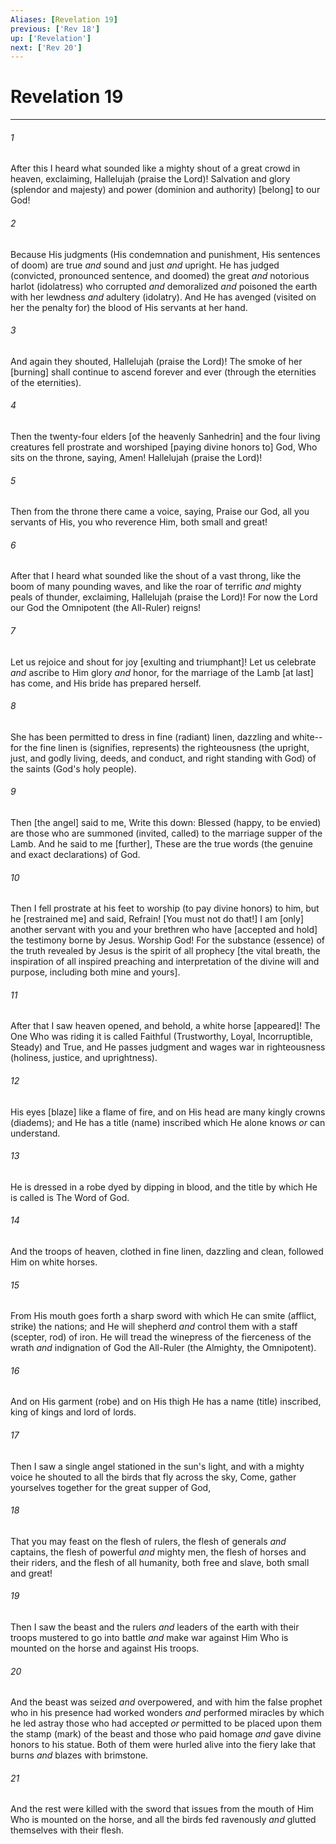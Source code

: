 ```yaml
---
Aliases: [Revelation 19]
previous: ['Rev 18']
up: ['Revelation']
next: ['Rev 20']
---
```

# Revelation 19

***














###### 1 






After this I heard what sounded like a mighty shout of a great crowd in heaven, exclaiming, Hallelujah (praise the Lord)! Salvation and glory (splendor and majesty) and power (dominion and authority) [belong] to our God! 













###### 2 






Because His judgments (His condemnation and punishment, His sentences of doom) are true _and_ sound and just _and_ upright. He has judged (convicted, pronounced sentence, and doomed) the great _and_ notorious harlot (idolatress) who corrupted _and_ demoralized _and_ poisoned the earth with her lewdness _and_ adultery (idolatry). And He has avenged (visited on her the penalty for) the blood of His servants at her hand. 













###### 3 






And again they shouted, Hallelujah (praise the Lord)! The smoke of her [burning] shall continue to ascend forever and ever (through the eternities of the eternities). 













###### 4 






Then the twenty-four elders [of the heavenly Sanhedrin] and the four living creatures fell prostrate and worshiped [paying divine honors to] God, Who sits on the throne, saying, Amen! Hallelujah (praise the Lord)! 













###### 5 






Then from the throne there came a voice, saying, Praise our God, all you servants of His, you who reverence Him, both small and great! 













###### 6 






After that I heard what sounded like the shout of a vast throng, like the boom of many pounding waves, and like the roar of terrific _and_ mighty peals of thunder, exclaiming, Hallelujah (praise the Lord)! For now the Lord our God the Omnipotent (the All-Ruler) reigns! 













###### 7 






Let us rejoice and shout for joy [exulting and triumphant]! Let us celebrate _and_ ascribe to Him glory _and_ honor, for the marriage of the Lamb [at last] has come, and His bride has prepared herself. 













###### 8 






She has been permitted to dress in fine (radiant) linen, dazzling and white--for the fine linen is (signifies, represents) the righteousness (the upright, just, and godly living, deeds, and conduct, and right standing with God) of the saints (God's holy people). 













###### 9 






Then [the angel] said to me, Write this down: Blessed (happy, to be envied) are those who are summoned (invited, called) to the marriage supper of the Lamb. And he said to me [further], These are the true words (the genuine and exact declarations) of God. 













###### 10 






Then I fell prostrate at his feet to worship (to pay divine honors) to him, but he [restrained me] and said, Refrain! [You must not do that!] I am [only] another servant with you and your brethren who have [accepted and hold] the testimony borne by Jesus. Worship God! For the substance (essence) of the truth revealed by Jesus is the spirit of all prophecy [the vital breath, the inspiration of all inspired preaching and interpretation of the divine will and purpose, including both mine and yours]. 













###### 11 






After that I saw heaven opened, and behold, a white horse [appeared]! The One Who was riding it is called Faithful (Trustworthy, Loyal, Incorruptible, Steady) and True, and He passes judgment and wages war in righteousness (holiness, justice, and uprightness). 













###### 12 






His eyes [blaze] like a flame of fire, and on His head are many kingly crowns (diadems); and He has a title (name) inscribed which He alone knows _or_ can understand. 













###### 13 






He is dressed in a robe dyed by dipping in blood, and the title by which He is called is The Word of God. 













###### 14 






And the troops of heaven, clothed in fine linen, dazzling and clean, followed Him on white horses. 













###### 15 






From His mouth goes forth a sharp sword with which He can smite (afflict, strike) the nations; and He will shepherd _and_ control them with a staff (scepter, rod) of iron. He will tread the winepress of the fierceness of the wrath _and_ indignation of God the All-Ruler (the Almighty, the Omnipotent). 













###### 16 






And on His garment (robe) and on His thigh He has a name (title) inscribed, king of kings and lord of lords. 













###### 17 






Then I saw a single angel stationed in the sun's light, and with a mighty voice he shouted to all the birds that fly across the sky, Come, gather yourselves together for the great supper of God, 













###### 18 






That you may feast on the flesh of rulers, the flesh of generals _and_ captains, the flesh of powerful _and_ mighty men, the flesh of horses and their riders, and the flesh of all humanity, both free and slave, both small and great! 













###### 19 






Then I saw the beast and the rulers _and_ leaders of the earth with their troops mustered to go into battle _and_ make war against Him Who is mounted on the horse and against His troops. 













###### 20 






And the beast was seized _and_ overpowered, and with him the false prophet who in his presence had worked wonders _and_ performed miracles by which he led astray those who had accepted _or_ permitted to be placed upon them the stamp (mark) of the beast and those who paid homage _and_ gave divine honors to his statue. Both of them were hurled alive into the fiery lake that burns _and_ blazes with brimstone. 













###### 21 






And the rest were killed with the sword that issues from the mouth of Him Who is mounted on the horse, and all the birds fed ravenously _and_ glutted themselves with their flesh.
